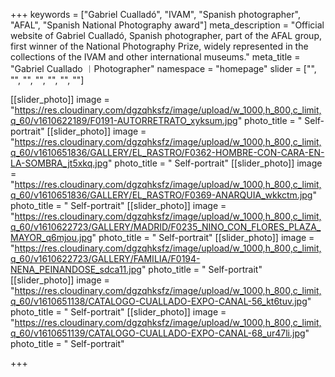 +++
keywords = ["Gabriel Cualladó", "IVAM", "Spanish photographer", "AFAL", "Spanish National Photography award"]
meta_description = "Official website of Gabriel Cualladó, Spanish photographer, part of the AFAL group, first winner of the National Photography Prize, widely represented in the collections of the IVAM and other international museums."
meta_title = "Gabriel Cuallado ︱Photographer"
namespace = "homepage"
slider = ["", "", "", "", "", "", ""]

[[slider_photo]]
image = "https://res.cloudinary.com/dgzqhksfz/image/upload/w_1000,h_800,c_limit,q_60/v1610622189/F0191-AUTORRETRATO_xyksum.jpg"
photo_title = " Self-portrait"
[[slider_photo]]
image = "https://res.cloudinary.com/dgzqhksfz/image/upload/w_1000,h_800,c_limit,q_60/v1610651836/GALLERY/EL_RASTRO/F0362-HOMBRE-CON-CARA-EN-LA-SOMBRA_jt5xkq.jpg"
photo_title = " Self-portrait"
[[slider_photo]]
image = "https://res.cloudinary.com/dgzqhksfz/image/upload/w_1000,h_800,c_limit,q_60/v1610651836/GALLERY/EL_RASTRO/F0369-ANARQUIA_wkkctm.jpg"
photo_title = " Self-portrait"
[[slider_photo]]
image = "https://res.cloudinary.com/dgzqhksfz/image/upload/w_1000,h_800,c_limit,q_60/v1610622723/GALLERY/MADRID/F0235_NINO_CON_FLORES_PLAZA_MAYOR_q6mjou.jpg"
photo_title = " Self-portrait"
[[slider_photo]]
image = "https://res.cloudinary.com/dgzqhksfz/image/upload/w_1000,h_800,c_limit,q_60/v1610622723/GALLERY/FAMILIA/F0194-NENA_PEINANDOSE_sdca11.jpg"
photo_title = " Self-portrait"
[[slider_photo]]
image = "https://res.cloudinary.com/dgzqhksfz/image/upload/w_1000,h_800,c_limit,q_60/v1610651138/CATALOGO-CUALLADO-EXPO-CANAL-56_kt6tuv.jpg"
photo_title = " Self-portrait"
[[slider_photo]]
image = "https://res.cloudinary.com/dgzqhksfz/image/upload/w_1000,h_800,c_limit,q_60/v1610651139/CATALOGO-CUALLADO-EXPO-CANAL-68_ur47li.jpg"
photo_title = " Self-portrait"

+++
